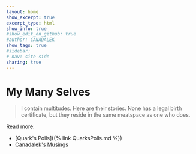 ```yaml
---
layout: home	
show_excerpt: true 
excerpt_type: html
show_info: true 
#show_edit_on_github: true
#author: CANADALEK
show_tags: true
#sidebar: 
# nav: site-side
sharing: true
---
```


# My Many Selves

> I contain multitudes. 
> Here are their stories. 
> None has a legal birth certificate, but they reside in the same meatspace as one who does.

Read more:
- [Quark's Polls]({% link QuarksPolls.md %})
- [Canadalek's Musings](https://medium.com/@CANADALEK)